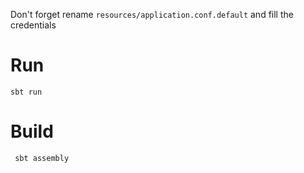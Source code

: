 Don't forget rename `resources/application.conf.default` and fill the credentials
# Run
`sbt run`

# Build
` sbt assembly`